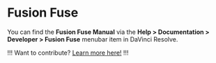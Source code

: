 # Fusion Fuse

You can find the **Fusion Fuse Manual** via the **Help > Documentation > Developer > Fusion Fuse** menubar item in DaVinci Resolve.

!!!
Want to contribute? [Learn more here!](https://resolve.cafe/contribute/)
!!!